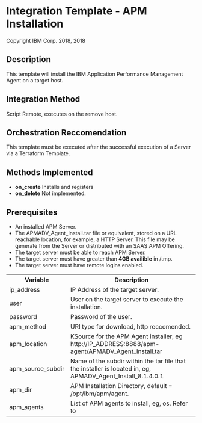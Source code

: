 # Integration Template - APM Installation
Copyright IBM Corp. 2018, 2018

## Description

This template will install the IBM Application Performance Management Agent on a target host.

## Integration Method

Script Remote, executes on the remove host.

## Orchestration Reccomendation

This template must be executed after the successful execution of a Server via a Terraform Template.

## Methods Implemented

- **on_create** Installs and registers
- **on_delete** Not implemented.

## Prerequisites

- An installed APM Server.
- The APMADV_Agent_Install.tar file or equivalent, stored on a URL reachable location, for example, a HTTP Server. This file may be generate from the Server or distributed with an SAAS APM Offering.
- The target server must be able to reach APM Server.
- The target server must have greater than **4GB availible** in /tmp.
- The target server must have remote logins enabled.

<table>
  <tr>
    <th>Variable</th>
    <th>Description</th>
  </tr>
  <tr>
    <td>ip_address</td>
    <td>IP Address of the target server.</td>
  </tr>
  <tr>
    <td>user</td>
    <td>User on the target server to execute the installation.</td>
  </tr>
  <tr>
    <td>password</td>
    <td>Password of the user.</td>
  </tr>
  <tr>
    <td>apm_method</td>
    <td>URI type for download, http reccomended.</td>
  </tr>
  <tr>
    <td>apm_location</td>
    <td>KSource for the APM Agent installer, eg http://IP_ADDRESS:8888/apm-agent/APMADV_Agent_Install.tar</td>
  </tr>
  <tr>
    <td>apm_source_subdir</td>
    <td>Name of the subdir within the tar file that the installer is located in, eg, APMADV_Agent_Install_8.1.4.0.1</td>
  </tr>
  <tr>
    <td>apm_dir</td>
    <td>APM Installation Directory, default = /opt/ibm/apm/agent.</td>
  </tr>
  <tr>
    <td>apm_agents</td>
    <td>List of APM agents to install, eg, os. Refer to </td>
  </tr>
</table>
